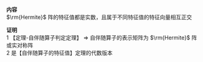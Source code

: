 **内容**  
$\rm{Hermite}$ 阵的特征值都是实数，且属于不同特征值的特征向量相互正交  
  
**证明**  
1 【定理-自伴随算子判定定理】 $\Rightarrow$ 自伴随算子的表示矩阵为 $\rm{Hermite}$ 阵或实对称阵  
2 是【自伴随算子的特征值】定理的代数版本  
